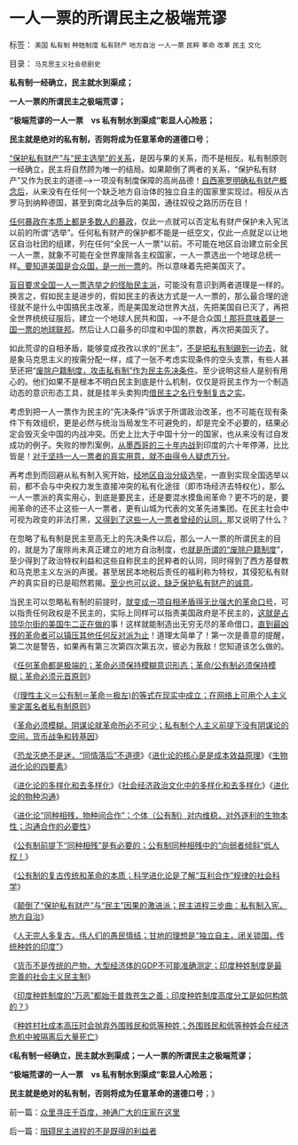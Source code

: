 # 一人一票的所谓民主之极端荒谬

标签： `美国` `私有制` `种姓制度` `私有财产` `地方自治` `一人一票` `民粹` `革命` `改革` `民主` `文化` 

目录： `马克思主义社会悲剧史`

**私有制一经确立，民主就水到渠成；**

**一人一票的所谓民主之极端荒谬；**

**“极端荒谬的一人一票　vs 私有制水到渠成”彰显人心险恶；**

**民主就是绝对的私有制，否则将成为任意革命的道德口号**；

[“保护私有财产”与“民主选举”的关系](../../../2012/2/27/越来越多人意识到“多数人的暴政”，中国民主越来越近了.md)，是因与果的关系，而不是相反。私有制原则一经确立，民主将自然顾为唯一的结局。如果颠倒了两者的关系，“保护私有财产”又作为民主的道德——>一项没有制度保障的高尚品德！[自西塞罗明确私有财产概念后](../../../2011/6/5/利率，凯撒，西塞罗，威尼斯商人，纳粹，犹太人和货币战争.md)，从来没有在任何一个缺乏地方自治体的独立自主的国家里实现过。相反从古罗马到纳粹德国，甚至到南北战争后的美国，通往奴役之路历历在目！

[任何暴政在本质上都是多数人的暴政](../../../2011/7/20/多数人暴政会自然转变为专制.md)，仅此一点就可以否定私有财产保护未入宪法以前的所谓“选举”。任何私有财产的保护都不能是一纸空文，仅此一点就足以让地区自治社团的组建，列在任何“全民一人一票”以前。不可能在地区自治建立前全民一人一票，就象不可能在全世界废除各主权国家，一人一票选出一个地球总统一样[。要知道美国是合众国，是一州一票](../../../2011/4/20/ComosFederal重温费城立宪会议.md)的。所以意味着先把美国灭了。

[盲目要求全国一人一票选举之的怪胎民主派](../../../2009/6/21/为什么一人一票三权分立不是民主.md)，可能没有意识到两者道理是一样的。换言之，假如民主是进步的，假如民主的表达方式是一人一票的，那么最合理的途径就不是什么中国搞民主改革，而是美国发动世界大战，先把美国自已灭了，再把全世界统统征服后，建立一个地球人民共和国，——>不是合众国[！那将意味着是一国一票的地球联邦](../../../2011/4/20/ComosFederal重温费城立宪会议.md)。然后让人口最多的印度和中国的票数，再次把美国灭了。

如此荒谬的自相矛盾，能够变成孜孜以求的“民主”，[不是把私有制踢到一边去](../../../2012/2/22/私有制不是私有化，市场经济不是市场化，民主不是选举化.md)，就是象马克思主义的按需分配一样，成了一张不考虑实现条件的空头支票，有些人甚至还把“[废除户籍制度，攻击私有制”作为民主先决条件](../../../2010/3/6/为户籍制度正名，是民主启蒙的关键一环.md)。至少说明这些人是别有用心的。他们如果不是根本不明白民主到底是什么机制，仅仅是将民主作为一个制造动态的意识形态工具，就是挂羊头卖狗肉[借民主之名行专制复古之实](../../../2012/2/26/公有制的复古传统和革命的本质和进化论.md)。



考虑到把一人一票作为民主的“先决条件”诉求于所谓政治改革，也不可能在现有条件下有效组织，更是必然与统治当局发生不可避免的，却是完全不必要的，结果必定会毁灭全中国的内战冲突。历史上比大于中国十分一的国家，也从来没有过自发成功的例子。失败的惨烈案例，[从墨西哥的三十年内战](../../../2011/9/24/南美洲和印第安人的土地公有制；墨西哥“经济奇迹”.md)到印度的六十年停滞，比比皆是！[对于坚持一人一票者的真实用意，就不由得令人疑虑万分](../../../2011/10/25/独裁是民粹的终结者，为什么有“极右的独裁”.md)。

再考虑到而回避从私有制入宪开始，[经地区自治分级选举](../../../2010/8/6/私有制社会的逐级授权，公权和特权的形成，.md)，一直到实现全国选举以前，都不会与中央权力发生直接冲突的私有化途径（即市场经济去特权化），那么一人一票派的真实用心，到底是要民主，还是要混水摸鱼闹革命？更不巧的是，要闹革命的还不止这些一人一票者，更有山城为代表的文革先进集团。在民主社会中可视为政变的非法打黑，[又得到了这些一人一票者曾经的认同，](../../../2010/8/6/私有制社会的逐级授权，公权和特权的形成，.md)那又说明了什么？

在忽略了私有制是民主至高无上的先决条件以后，那么一人一票的所谓民主的目的，就是为了废除尚未真正建立的地方自治制度，也[就是所谓的“废除户籍制度](../../../2010/3/5/户籍制度即市政自治权是民主社会的基石.md)”，至少得到了政治特权利益和这些自称民主的民粹者的认同，同时得到了西方基督教和马克思主义左派的声援。甚至居民本地税后责任的福利称为特权，其侵犯私有财产的真实目的已是昭然若揭。[至少也可以说，缺乏保护私有财产的诚意](../../../2010/3/5/“反户籍制度”的根源就是小农意识.md)。

当民主可以忽略私有制的前提时，[就变成一项自相矛盾得无比强大的革命口号](../../../2012/2/20/最强大的理论是自相矛盾的理论.md)，可以指责任何政权是不民主的，实际上同样可以指责美国政府是不民主的，[这就是占领华尔街的美国牛二正在做的](../../../2011/10/17/占领大企业，占领福利局，占领华尔街.md)事！这样就能制造出无穷无尽的革命借口，[直到最凶残的革命者可以镇压其他任何反对派为止](../../../2012/2/19/革命必须模糊，阴谋论必不可少；货币战争和转基因.md)！道理太简单了！第一次是善意的提醒，第二次是警告，如果再有第三次第四次第五次，彼必为我敌！您知道该怎么做的。

《[任何革命都是极端的；革命必须保持模糊意识形态；革命/公有制必须保持模糊；革命必须元首原则](../../../2012/2/17/任何革命都是极端的，极端分子就是革命分子.md)》

《[(理性主义＝公有制＝革命＝极左)的等式在现实中成立；在网络上可用个人主义鉴定匿名者私有制原则](../../../2012/2/19/私有制前提下只有极左，不存在极右.md)》

《[革命必须模糊，阴谋论就革命所必不可少；私有制个人主义前提下没有阴谋论的空间，货币战争和转基因](../../../2012/2/19/革命必须模糊，阴谋论必不可少；货币战争和转基因.md)》

《[恐龙灭绝不是迷，“同情落后”不道德](../../../2010/1/18/恐龙灭绝不是迷；“同情弱者”不道德.md)》《[进化论的核心是是成本效益原理](../../../2010/1/15/进化论本质规律就是成本效益定律.md)》《[生物进化论的四要素](../../../2009/4/30/鲜为人知的完整进化论的四要素.md)》

《[进化论的多样化和去多样化](../../../2009/5/2/进化论的多样化和去多样化.md)》《[社会经济政治文化中的多样化和去多样化](../../../2009/5/3/科学的社会进化论中的多样化和去多样化.md)》《[进化论的物种沟通](../../../2009/5/4/进化中的遗传信息交换，病毒和舆论的关系.md)》

《[进化论“同种相残，物种间合作”；个体（公有制）对内维稳，对外逐利的生物本性；沟通合作的必要性](../../../2012/2/19/科学进化论“同种相残，异种合作”的生物规律.md)》

《[公有制前提下“同种相残”是有必要的；公有制同种相残中的“向弱者倾斜”低人权！](../../../2012/2/19/公有制前提下“同种相残闹革命”是有必要的.md)》

《[公有制的复古传统和革命的本质；科学进化论是了解“互利合作”规律的社会科学](../../../2012/2/26/公有制的复古传统和革命的本质和进化论.md)》

《[颠倒了“保护私有财产”与“民主”因果的激进派；民主进程三步曲：私有制入宪，地方自治](../../../2012/2/27/越来越多人意识到“多数人的暴政”，中国民主越来越近了.md)》

《[人无完人多复古，伟人们的愚民情结；甘地的理想是“独立自主，闭关锁国，传统种姓的印度”](../../../2012/2/27/人无完人多复古，伟人们都有愚民情结.md)》

《[货币不是传统的产物，大型经济体的GDP不可能准确测定；印度种姓制度是最完善的社会主义民主制](../../../2012/2/27/印度种姓制度是最完善的社会主义民主.md)》

《[印度种姓制度的“万恶”都始于普救苍生之善；印度种姓制度高度分工是如何构筑的？](../../../2012/2/27/印度种姓制度与户籍制度的异同.md)》

《[种姓村社成本高压时会抛弃外围贱民和低等种姓；外围贱民和低等种姓会在经济危机中被隔离后大量死亡](../../../2012/2/28/印度种姓与近代大饥荒的关系.md)》

《**私有制一经确立，民主就水到渠成；一人一票的所谓民主之极端荒谬；**

**“极端荒谬的一人一票　vs 私有制水到渠成”彰显人心险恶；**

**民主就是绝对的私有制，否则将成为任意革命的道德口号**；》

前一篇：[众里寻庄千百度，神通广大的庄家在这里](../../../2012/2/28/众里寻庄千百度，神通广大的庄家在这里.md)

后一篇：[阻碍民主进程的不是既得的利益者](../../../2012/2/29/阻碍民主进程的不是既得的利益者.md)